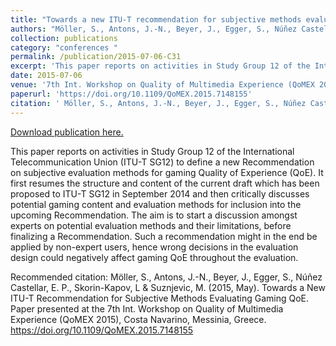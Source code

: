 ```yaml
---
title: "Towards a new ITU-T recommendation for subjective methods evaluating gaming QoE"
authors: "Möller, S., Antons, J.-N., Beyer, J., Egger, S., Núñez Castellar, E. P., Skorin-Kapov, L & Suznjevic, M. "
collection: publications
category: "conferences "
permalink: /publication/2015-07-06-C31
excerpt: 'This paper reports on activities in Study Group 12 of the International Telecommunication Union (ITU-T SG12) to define a new Recommendation on subjective evaluation methods for gaming Quality of Experience (QoE). It first resumes the structure and content of the current draft which has been proposed to ITU-T SG12 in September 2014 and then critically discusses potential gaming content and evaluation methods for inclusion into the upcoming Recommendation. The aim is to start a discussion amongst experts on potential evaluation methods and their limitations, before finalizing a Recommendation. Such a recommendation might in the end be applied by non-expert users, hence wrong decisions in the evaluation design could negatively affect gaming QoE throughout the evaluation.'
date: 2015-07-06
venue: '7th Int. Workshop on Quality of Multimedia Experience (QoMEX 2015)'
paperurl: 'https://doi.org/10.1109/QoMEX.2015.7148155'
citation: ' Möller, S., Antons, J.-N., Beyer, J., Egger, S., Núñez Castellar, E. P., Skorin-Kapov, L &amp; Suznjevic,  M. (2015, May). Towards a New ITU-T Recommendation for Subjective Methods Evaluating Gaming QoE. Paper presented at the 7th Int. Workshop on Quality of Multimedia Experience (QoMEX 2015), Costa Navarino, Messinia, Greece. https://doi.org/10.1109/QoMEX.2015.7148155 '
---
```


<a href='https://doi.org/10.1109/QoMEX.2015.7148155'>Download publication here.</a>

This paper reports on activities in Study Group 12 of the International Telecommunication Union (ITU-T SG12) to define a new Recommendation on subjective evaluation methods for gaming Quality of Experience (QoE). It first resumes the structure and content of the current draft which has been proposed to ITU-T SG12 in September 2014 and then critically discusses potential gaming content and evaluation methods for inclusion into the upcoming Recommendation. The aim is to start a discussion amongst experts on potential evaluation methods and their limitations, before finalizing a Recommendation. Such a recommendation might in the end be applied by non-expert users, hence wrong decisions in the evaluation design could negatively affect gaming QoE throughout the evaluation.

Recommended citation:  Möller, S., Antons, J.-N., Beyer, J., Egger, S., Núñez Castellar, E. P., Skorin-Kapov, L & Suznjevic,  M. (2015, May). Towards a New ITU-T Recommendation for Subjective Methods Evaluating Gaming QoE. Paper presented at the 7th Int. Workshop on Quality of Multimedia Experience (QoMEX 2015), Costa Navarino, Messinia, Greece. https://doi.org/10.1109/QoMEX.2015.7148155 